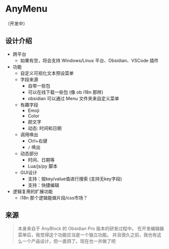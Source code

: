 # AnyMenu

（开发中）

## 设计介绍

- 跨平台
  - 如果有空，将会支持 Windows/Linux 平台、Obsidian、VSCode 插件
- 功能
  - 自定义可视化文本预设菜单
  - 字段来源
    - 自带一些包
    - 可以在线下载一些包 (像 ob i18n 那样)
    - obsidian 可以通过 Menu 文件夹来自定义菜单
  - 有趣字段
    - Emoji
    - Color
    - 颜文字
    - 动态: 时间和日期
  - 调用唤出
    - Ctrl+右键
    - `/` 唤出
  - 动态部分
    - 时间、日期等
    - Lua/js/py 脚本
  - GUI设计
    - 支持：按key/value值进行搜索 (支持无key字段)
    - 支持：快捷编辑
- 逻辑复用的扩展功能
  - i18n 那个逻辑能做片段/css市场？

## 来源

> 本身来自于 AnyBlock 的 Obsidian Pro 版本的研发过程中。
> 在开发编辑器菜单后，我觉得这个功能应当是一个独立功能。
> 并且很久之前，我也有这么一个产品设计，但一直鸽了。现在也一并做了吧
